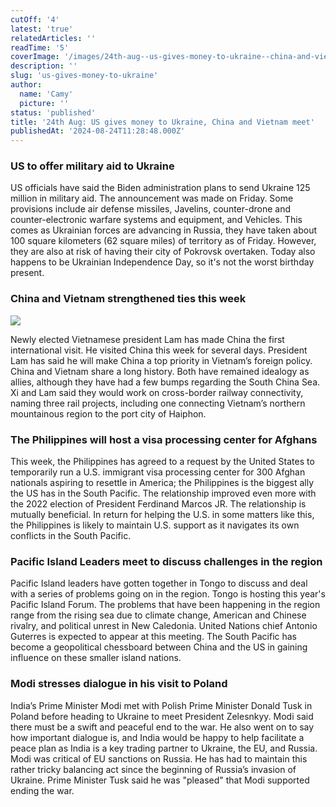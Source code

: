 ```yaml
---
cutOff: '4'
latest: 'true'
relatedArticles: ''
readTime: '5'
coverImage: '/images/24th-aug--us-gives-money-to-ukraine--china-and-vietnam-meet-g1Nj.jpg'
description: ''
slug: 'us-gives-money-to-ukraine'
author:
  name: 'Camy'
  picture: ''
status: 'published'
title: '24th Aug: US gives money to Ukraine, China and Vietnam meet'
publishedAt: '2024-08-24T11:28:48.000Z'
---
```


### US to offer military aid to Ukraine

US officials have said the Biden administration plans to send Ukraine 125 million in military aid. The announcement was made on Friday. Some provisions include air defense missiles, Javelins, counter-drone and counter-electronic warfare systems and equipment, and Vehicles. This comes as Ukrainian forces are advancing in Russia, they have taken about 100 square kilometers (62 square miles) of territory as of Friday. However, they are also at risk of having their city of Pokrovsk overtaken. Today also happens to be Ukrainian Independence Day, so it's not the worst birthday present.

### China and Vietnam strengthened ties this week

![](/images/24th-aug--us-gives-money-to-ukraine--china-and-vietnam-meet-cyMz.jpg)

Newly elected Vietnamese president Lam has made China the first international visit. He visited China this week for several days. President Lam has said he will make China a top priority in Vietnam’s foreign policy. China and Vietnam share a long history. Both have remained idealogy as allies, although they have had a few bumps regarding the South China Sea. Xi and Lam said they would work on cross-border railway connectivity, naming three rail projects, including one connecting Vietnam’s northern mountainous region to the port city of Haiphon.

### The Philippines will host a visa processing center for Afghans

This week, the Philippines has agreed to a request by the United States to temporarily run a U.S. immigrant visa processing center for 300 Afghan nationals aspiring to resettle in America; the Philippines is the biggest ally the US has in the South Pacific. The relationship improved even more with the 2022 election of President Ferdinand Marcos JR. The relationship is mutually beneficial. In return for helping the U.S. in some matters like this, the Philippines is likely to maintain U.S. support as it navigates its own conflicts in the South Pacific.

### Pacific Island Leaders meet to discuss challenges in the region

Pacific Island leaders have gotten together in Tongo to discuss and deal with a series of problems going on in the region. Tongo is hosting this year's Pacific Island Forum. The problems that have been happening in the region range from the rising sea due to climate change, American and Chinese rivalry, and political unrest in New Caledonia. United Nations chief Antonio Guterres is expected to appear at this meeting. The South Pacific has become a geopolitical chessboard between China and the US in gaining influence on these smaller island nations.

### Modi stresses dialogue in his visit to Poland

India’s Prime Minister Modi met with Polish Prime Minister Donald Tusk in Poland before heading to Ukraine to meet President Zelesnkyy. Modi said there must be a swift and peaceful end to the war. He also went on to say how important dialogue is, and India would be happy to help facilitate a peace plan as India is a key trading partner to Ukraine, the EU, and Russia. Modi was critical of EU sanctions on Russia. He has had to maintain this rather tricky balancing act since the beginning of Russia’s invasion of Ukraine. Prime Minister Tusk said he was "pleased" that Modi supported ending the war.